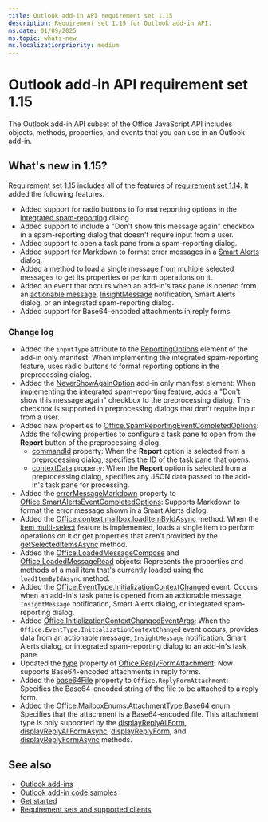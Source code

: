 ```yaml
---
title: Outlook add-in API requirement set 1.15
description: Requirement set 1.15 for Outlook add-in API.
ms.date: 01/09/2025
ms.topic: whats-new
ms.localizationpriority: medium
---
```


# Outlook add-in API requirement set 1.15

The Outlook add-in API subset of the Office JavaScript API includes objects, methods, properties, and events that you can use in an Outlook add-in.

## What's new in 1.15?

Requirement set 1.15 includes all of the features of [requirement set 1.14](../requirement-set-1.14/outlook-requirement-set-1.14.md). It added the following features.

- Added support for radio buttons to format reporting options in the [integrated spam-reporting](/office/dev/add-ins/outlook/spam-reporting) dialog.
- Added support to include a "Don't show this message again" checkbox in a spam-reporting dialog that doesn't require input from a user.
- Added support to open a task pane from a spam-reporting dialog.
- Added support for Markdown to format error messages in a [Smart Alerts](/office/dev/add-ins/outlook/onmessagesend-onappointmentsend-events) dialog.
- Added a method to load a single message from multiple selected messages to get its properties or perform operations on it.
- Added an event that occurs when an add-in's task pane is opened from an [actionable message](/outlook/actionable-messages), [InsightMessage](/javascript/api/outlook/office.mailboxenums.itemnotificationmessagetype?view=outlook-js-1.15&preserve-view=true#fields) notification, Smart Alerts dialog, or an integrated spam-reporting dialog.
- Added support for Base64-encoded attachments in reply forms.

### Change log

- Added the `inputType` attribute to the [ReportingOptions](/javascript/api/manifest/reportingoptions?view=outlook-js-1.15&preserve-view=true#attributes) element of the add-in only manifest: When implementing the integrated spam-reporting feature, uses radio buttons to format reporting options in the preprocessing dialog.
- Added the [NeverShowAgainOption](/javascript/api/manifest/preprocessingdialog?view=outlook-js-1.15&preserve-view=true#child-elements) add-in only manifest element: When implementing the integrated spam-reporting feature, adds a "Don't show this message again" checkbox to the preprocessing dialog. This checkbox is supported in preprocessing dialogs that don't require input from a user.
- Added new properties to [Office.SpamReportingEventCompletedOptions](/javascript/api/outlook/office.spamreportingeventcompletedoptions?view=outlook-js-1.15&preserve-view=true): Adds the following properties to configure a task pane to open from the **Report** button of the preprocessing dialog.
  - [commandId](/javascript/api/outlook/office.spamreportingeventcompletedoptions?view=outlook-js-1.15&preserve-view=true#outlook-office-spamreportingeventcompletedoptions-commandid-member) property: When the **Report** option is selected from a preprocessing dialog, specifies the ID of the task pane that opens.
  - [contextData](/javascript/api/outlook/office.spamreportingeventcompletedoptions?view=outlook-js-1.15&preserve-view=true#outlook-office-spamreportingeventcompletedoptions-contextdata-member) property: When the **Report** option is selected from a preprocessing dialog, specifies any JSON data passed to the add-in's task pane for processing.
- Added the [errorMessageMarkdown](/javascript/api/outlook/office.smartalertseventcompletedoptions?view=outlook-js-1.15&preserve-view=true#outlook-office-smartalertseventcompletedoptions-errormessagemarkdown-member) property to [Office.SmartAlertsEventCompletedOptions](/javascript/api/outlook/office.smartalertseventcompletedoptions?view=outlook-js-1.15&preserve-view=true): Supports Markdown to format the error message shown in a Smart Alerts dialog.
- Added the [Office.context.mailbox.loadItemByIdAsync](/javascript/api/outlook/office.mailbox?view=outlook-js-1.15&preserve-view=true#outlook-office-mailbox-loaditembyidasync-member(1)) method: When the [item multi-select](/office/dev/add-ins/outlook/item-multi-select) feature is implemented, loads a single item to perform operations on it or get properties that aren't provided by the [getSelectedItemsAsync](/javascript/api/outlook/office.mailbox?view=outlook-js-1.15&preserve-view=true#outlook-office-mailbox-getselecteditemsasync-member(1)) method.
- Added the [Office.LoadedMessageCompose](/javascript/api/outlook/office.loadedmessagecompose?view=outlook-js-1.15&preserve-view=true) and [Office.LoadedMessageRead](/javascript/api/outlook/office.loadedmessageread?view=outlook-js-1.15&preserve-view=true) objects: Represents the properties and methods of a mail item that's currently loaded using the `loadItemByIdAsync` method.
- Added the [Office.EventType.InitializationContextChanged](/javascript/api/office/office.eventtype?view=outlook-js-1.15&preserve-view=true#fields) event: Occurs when an add-in's task pane is opened from an actionable message, `InsightMessage` notification, Smart Alerts dialog, or integrated spam-reporting dialog.
- Added [Office.InitializationContextChangedEventArgs](/javascript/api/outlook/office.initializationcontextchangedeventargs?view=outlook-js-1.15&preserve-view=true): When the `Office.EventType.InitializationContextChanged` event occurs, provides data from an actionable message, `InsightMessage` notification, Smart Alerts dialog, or integrated spam-reporting dialog to an add-in's task pane.
- Updated the [type](/javascript/api/outlook/office.replyformattachment?view=outlook-js-1.15&preserve-view=true#outlook-office-replyformattachment-type-member) property of [Office.ReplyFormAttachment](/javascript/api/outlook/office.replyformattachment?view=outlook-js-1.15&preserve-view=true): Now supports Base64-encoded attachments in reply forms.
- Added the [base64File](/javascript/api/outlook/office.replyformattachment?view=outlook-js-1.15&preserve-view=true#outlook-office-replyformattachment-base64file-member) property to `Office.ReplyFormAttachment`: Specifies the Base64-encoded string of the file to be attached to a reply form.
- Added the [Office.MailboxEnums.AttachmentType.Base64](/javascript/api/outlook/office.mailboxenums.attachmenttype?view=outlook-js-1.15&preserve-view=true#fields) enum: Specifies that the attachment is a Base64-encoded file. This attachment type is only supported by the [displayReplyAllForm](office.context.mailbox.item.md#methods), [displayReplyAllFormAsync](office.context.mailbox.item.md#methods), [displayReplyForm](office.context.mailbox.item.md#methods), and [displayReplyFormAsync](office.context.mailbox.item.md#methods) methods.

## See also

- [Outlook add-ins](/office/dev/add-ins/outlook/outlook-add-ins-overview)
- [Outlook add-in code samples](https://developer.microsoft.com/outlook/gallery/?filterBy=Outlook,Samples,Add-ins)
- [Get started](/office/dev/add-ins/quickstarts/outlook-quickstart)
- [Requirement sets and supported clients](../outlook-api-requirement-sets.md)
